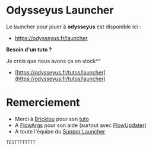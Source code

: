 # **Odysseyus Launcher**



Le launcher pour jouer à **odysseyus** est disponible ici :
- https://odysseyus.fr/launcher



**Besoin d'un tuto ?**

Je crois que nous avons ça en stock^^
- [https://odysseyus.fr/tutos/launcher](https://odysseyus.fr/tutos/launcher)



# Remerciement
- Merci à [Bricklou](https://github.com/Bricklou) pour son [tuto](https://github.com/Bricklou/javafx-launcher)
- A [FlowArgs](https://github.com/FlowArg) pour son aide (surtout avec [FlowUpdater](https://github.com/FlowArg/FlowUpdater))
- A toute l'équipe du [Suppor Launcher](https://discord.gg/zjNxFkcxNK)

``TESTTTTTTTT``


